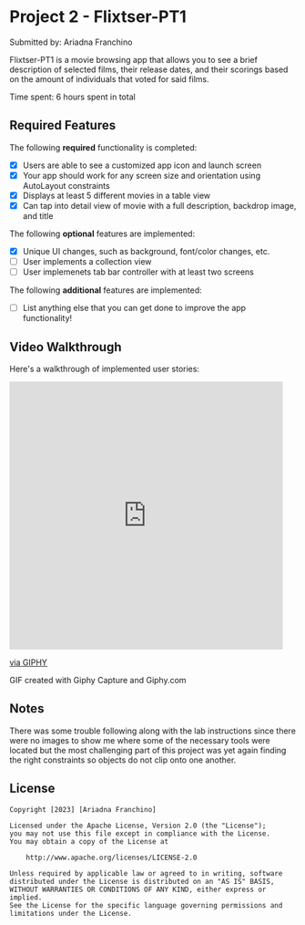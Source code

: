 # Project 2 - Flixtser-PT1

Submitted by: Ariadna Franchino

Flixtser-PT1 is a movie browsing app that allows you to see a brief description of selected films, their release dates, and their scorings based on the amount of individuals that voted for said films. 

Time spent: 6 hours spent in total

## Required Features

The following **required** functionality is completed:

- [x] Users are able to see a customized app icon and launch screen
- [x] Your app should work for any screen size and orientation using AutoLayout constraints
- [x] Displays at least 5 different movies in a table view
- [x] Can tap into detail view of movie with a full description, backdrop image, and title
 
The following **optional** features are implemented:

- [x] Unique UI changes, such as background, font/color changes, etc.
- [ ] User implements a collection view
- [ ] User implemenets tab bar controller with at least two screens

The following **additional** features are implemented:

- [ ] List anything else that you can get done to improve the app functionality!

## Video Walkthrough

Here's a walkthrough of implemented user stories:

<iframe src="https://giphy.com/embed/hfBthRQvTuZVms2AeI" width="480" height="470" frameBorder="0" class="giphy-embed" allowFullScreen></iframe><p><a href="https://giphy.com/gifs/hfBthRQvTuZVms2AeI">via GIPHY</a></p>

GIF created with Giphy Capture and Giphy.com

## Notes

There was some trouble following along with the lab instructions since there were no images to show me where some of the necessary tools were located but the most challenging part of this project was yet again finding the right constraints so objects do not clip onto one another. 

## License

    Copyright [2023] [Ariadna Franchino]

    Licensed under the Apache License, Version 2.0 (the "License");
    you may not use this file except in compliance with the License.
    You may obtain a copy of the License at

        http://www.apache.org/licenses/LICENSE-2.0

    Unless required by applicable law or agreed to in writing, software
    distributed under the License is distributed on an "AS IS" BASIS,
    WITHOUT WARRANTIES OR CONDITIONS OF ANY KIND, either express or implied.
    See the License for the specific language governing permissions and
    limitations under the License.
